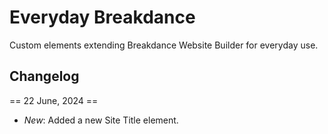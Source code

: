 # Everyday Breakdance

Custom elements extending Breakdance Website Builder for everyday use.

## Changelog

== 22 June, 2024 ==
- *New*: Added a new Site Title element.
